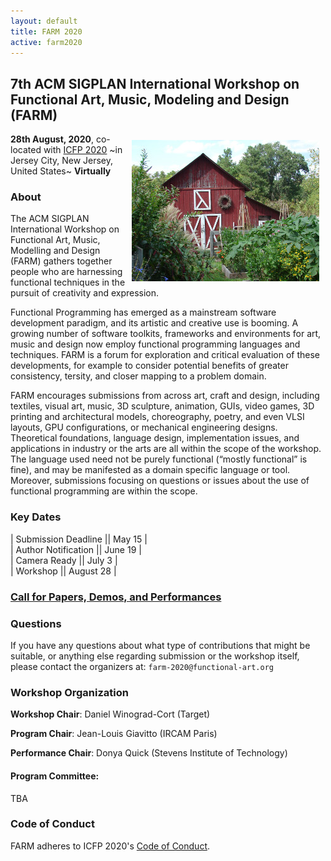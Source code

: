 ```yaml
---
layout: default
title: FARM 2020
active: farm2020
---
```


## 7th ACM SIGPLAN International Workshop on Functional Art, Music, Modeling and Design (FARM)

<img src="/files/farm-lambda-small.jpg" style="float: right; margin: 10px;" />

**28th August, 2020**, co-located with
[ICFP 2020](https://icfp20.sigplan.org/) ~in Jersey City, New Jersey, United States~ **Virtually**

### About

The ACM SIGPLAN International Workshop on Functional Art, Music,
Modelling and Design (FARM) gathers together people who are harnessing
functional techniques in the pursuit of creativity and expression.

Functional Programming has emerged as a mainstream software
development paradigm, and its artistic and creative use is booming. A
growing number of software toolkits, frameworks and environments for
art, music and design now employ functional programming languages and
techniques. FARM is a forum for exploration and critical evaluation of
these developments, for example to consider potential benefits of
greater consistency, tersity, and closer mapping to a problem domain.

FARM encourages submissions from across art, craft and design,
including textiles, visual art, music, 3D sculpture, animation, GUIs,
video games, 3D printing and architectural models, choreography,
poetry, and even VLSI layouts, GPU configurations, or mechanical
engineering designs. Theoretical foundations, language design,
implementation issues, and applications in industry or the arts are
all within the scope of the workshop. The language used need not be
purely functional (“mostly functional” is fine), and may be manifested
as a domain specific language or tool. Moreover, submissions focusing
on questions or issues about the use of functional programming are
within the scope.

### Key Dates

| Submission Deadline  || May 15    |  
| Author Notification  || June 19   |  
| Camera Ready         || July 3    |  
| Workshop             || August 28 |  

### [Call for Papers, Demos, and Performances](cfp.md)

### Questions

If you have any questions about what type of contributions that might
be suitable, or anything else regarding submission or the workshop
itself, please contact the organizers at: `farm-2020@functional-art.org`

### Workshop Organization

**Workshop Chair**: Daniel Winograd-Cort (Target)

**Program Chair**: Jean-Louis Giavitto (IRCAM Paris)

**Performance Chair**: Donya Quick (Stevens Institute of Technology)

#### Program Committee:

TBA

### Code of Conduct

FARM adheres to ICFP 2020's
[Code of Conduct](http://icfp19.sigplan.org/attending/code-of-conduct).
